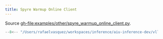 ```yaml
---
title: Spyre Warmup Online Client
---
```


Source <gh-file:examples/other/spyre_warmup_online_client.py>.

``````py
--8<-- "/Users/rafaelvasquez/workspaces/inference/aiu-inference-dev/vllm-spyre/examples/other/spyre_warmup_online_client.py"
``````

